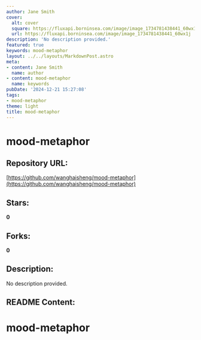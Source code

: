 ```yaml
---
author: Jane Smith
cover:
  alt: cover
  square: https://fluxapi.borninsea.com/image/image_1734781438441_60wx1j
  url: https://fluxapi.borninsea.com/image/image_1734781438441_60wx1j
description: 'No description provided.'
featured: true
keywords: mood-metaphor
layout: ../../layouts/MarkdownPost.astro
meta:
- content: Jane Smith
  name: author
- content: mood-metaphor
  name: keywords
pubDate: '2024-12-21 15:27:08'
tags:
- mood-metaphor
theme: light
title: mood-metaphor
---
```


# mood-metaphor

## Repository URL: 
[https://github.com/wanghaisheng/mood-metaphor](https://github.com/wanghaisheng/mood-metaphor)

## Stars: 
**0**

## Forks: 
**0**

## Description: 
No description provided.

## README Content: 
# mood-metaphor
